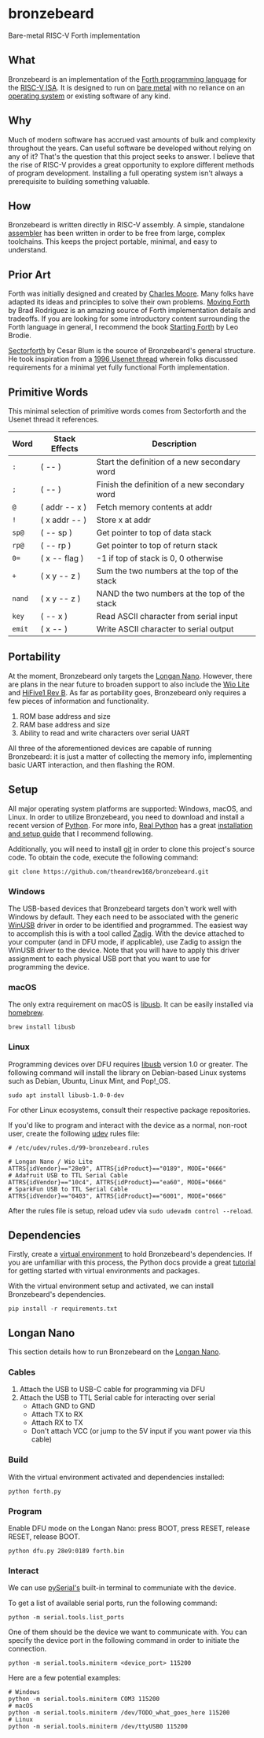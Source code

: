 # bronzebeard
Bare-metal RISC-V Forth implementation

## What
Bronzebeard is an implementation of the [Forth programming language](https://en.wikipedia.org/wiki/Forth_(programming_language)) for the [RISC-V ISA](https://en.wikipedia.org/wiki/RISC-V).
It is designed to run on [bare metal](https://en.wikipedia.org/wiki/Bare_machine) with no reliance on an [operating system](https://en.wikipedia.org/wiki/Operating_system) or existing software of any kind.

## Why
Much of modern software has accrued vast amounts of bulk and complexity throughout the years.
Can useful software be developed without relying on any of it?
That's the question that this project seeks to answer.
I believe that the rise of RISC-V provides a great opportunity to explore different methods of program development.
Installing a full operating system isn't always a prerequisite to building something valuable.

## How
Bronzebeard is written directly in RISC-V assembly.
A simple, standalone [assembler](https://github.com/theandrew168/bronzebeard/blob/master/asm.py) has been written in order to be free from large, complex toolchains.
This keeps the project portable, minimal, and easy to understand.

## Prior Art
Forth was initially designed and created by [Charles Moore](https://en.wikipedia.org/wiki/Charles_H._Moore).
Many folks have adapted its ideas and principles to solve their own problems.
[Moving Forth](http://www.bradrodriguez.com/papers/moving1.htm) by Brad Rodriguez is an amazing source of Forth implementation details and tradeoffs.
If you are looking for some introductory content surrounding the Forth language in general, I recommend the book [Starting Forth](https://www.forth.com/starting-forth/) by Leo Brodie.

[Sectorforth](https://github.com/cesarblum/sectorforth) by Cesar Blum is the source of Bronzebeard's general structure.
He took inspiration from a [1996 Usenet thread](https://groups.google.com/g/comp.lang.forth/c/NS2icrCj1jQ/m/ohh9v4KphygJ) wherein folks discussed requirements for a minimal yet fully functional Forth implementation.

## Primitive Words
This minimal selection of primitive words comes from Sectorforth and the Usenet thread it references.

| Word   | Stack Effects | Description                                   |
| ------ | ------------- | --------------------------------------------- |
| `:`    | ( -- )        | Start the definition of a new secondary word  |
| `;`    | ( -- )        | Finish the definition of a new secondary word |
| `@`    | ( addr -- x ) | Fetch memory contents at addr                 |
| `!`    | ( x addr -- ) | Store x at addr                               |
| `sp@`  | ( -- sp )     | Get pointer to top of data stack              |
| `rp@`  | ( -- rp )     | Get pointer to top of return stack            |
| `0=`   | ( x -- flag ) | -1 if top of stack is 0, 0 otherwise          |
| `+`    | ( x y -- z )  | Sum the two numbers at the top of the stack   |
| `nand` | ( x y -- z )  | NAND the two numbers at the top of the stack  |
| `key`  | ( -- x )      | Read ASCII character from serial input        |
| `emit` | ( x -- )      | Write ASCII character to serial output        |

## Portability
At the moment, Bronzebeard only targets the [Longan Nano](https://www.seeedstudio.com/Sipeed-Longan-Nano-RISC-V-GD32VF103CBT6-Development-Board-p-4205.html).
However, there are plans in the near future to broaden support to also include the [Wio Lite](https://www.seeedstudio.com/Wio-Lite-RISC-V-GD32VF103-p-4293.html) and [HiFive1 Rev B](https://www.sifive.com/boards/hifive1-rev-b).
As far as portability goes, Bronzebeard only requires a few pieces of information and functionality.

1. ROM base address and size
2. RAM base address and size
3. Ability to read and write characters over serial UART

All three of the aforementioned devices are capable of running Bronzebeard: it is just a matter of collecting the memory info, implementing basic UART interaction, and then flashing the ROM.

## Setup
All major operating system platforms are supported: Windows, macOS, and Linux.
In order to utilize Bronzebeard, you need to download and install a recent version of [Python](https://www.python.org/downloads/).
For more info, [Real Python](https://realpython.com/) has a great [installation and setup guide](https://realpython.com/installing-python/) that I recommend following.

Additionally, you will need to install [git](https://git-scm.com/downloads) in order to clone this project's source code.
To obtain the code, execute the following command:
```
git clone https://github.com/theandrew168/bronzebeard.git
```

### Windows
The USB-based devices that Bronzebeard targets don't work well with Windows by default.
They each need to be associated with the generic [WinUSB](https://docs.microsoft.com/en-us/windows-hardware/drivers/usbcon/winusb) driver in order to be identified and programmed.
The easiest way to accomplish this is with a tool called [Zadig](https://zadig.akeo.ie/).
With the device attached to your computer (and in DFU mode, if applicable), use Zadig to assign the WinUSB driver to the device.
Note that you will have to apply this driver assignment to each physical USB port that you want to use for programming the device.

### macOS
The only extra requirement on macOS is [libusb](https://libusb.info).
It can be easily installed via [homebrew](https://brew.sh/).
```
brew install libusb
```

### Linux
Programming devices over DFU requires [libusb](https://libusb.info) version 1.0 or greater.
The following command will install the library on Debian-based Linux systems such as Debian, Ubuntu, Linux Mint, and Pop!\_OS.
```
sudo apt install libusb-1.0-0-dev
```

For other Linux ecosystems, consult their respective package repositories.

If you'd like to program and interact with the device as a normal, non-root user, create the following [udev](https://en.wikipedia.org/wiki/Udev) rules file:
```
# /etc/udev/rules.d/99-bronzebeard.rules

# Longan Nano / Wio Lite
ATTRS{idVendor}=="28e9", ATTRS{idProduct}=="0189", MODE="0666"
# Adafruit USB to TTL Serial Cable
ATTRS{idVendor}=="10c4", ATTRS{idProduct}=="ea60", MODE="0666"
# SparkFun USB to TTL Serial Cable
ATTRS{idVendor}=="0403", ATTRS{idProduct}=="6001", MODE="0666"
```

After the rules file is setup, reload udev via `sudo udevadm control --reload`.

## Dependencies
Firstly, create a [virtual environment](https://docs.python.org/3/library/venv.html) to hold Bronzebeard's dependencies.
If you are unfamiliar with this process, the Python docs provide a great [tutorial](https://docs.python.org/3/tutorial/venv.html) for getting started with virtual environments and packages.

With the virtual environment setup and activated, we can install Bronzebeard's dependencies.
```
pip install -r requirements.txt
```

## Longan Nano
This section details how to run Bronzebeard on the [Longan Nano](https://www.seeedstudio.com/Sipeed-Longan-Nano-RISC-V-GD32VF103CBT6-Development-Board-p-4205.html).

### Cables
1. Attach the USB to USB-C cable for programming via DFU
2. Attach the USB to TTL Serial cable for interacting over serial
    * Attach GND to GND
    * Attach TX to RX
    * Attach RX to TX
    * Don't attach VCC (or jump to the 5V input if you want power via this cable)

### Build
With the virtual environment activated and dependencies installed:
```
python forth.py
```

### Program
Enable DFU mode on the Longan Nano: press BOOT, press RESET, release RESET, release BOOT.
```
python dfu.py 28e9:0189 forth.bin
```

### Interact
We can use [pySerial's](https://pyserial.readthedocs.io/en/latest/index.html) built-in terminal to communiate with the device.

To get a list of available serial ports, run the following command:
```
python -m serial.tools.list_ports
```

One of them should be the device we want to communicate with.
You can specify the device port in the following command in order to initiate the connection.
```
python -m serial.tools.miniterm <device_port> 115200
```

Here are a few potential examples:
```
# Windows
python -m serial.tools.miniterm COM3 115200
# macOS
python -m serial.tools.miniterm /dev/TODO_what_goes_here 115200
# Linux
python -m serial.tools.miniterm /dev/ttyUSB0 115200
```
